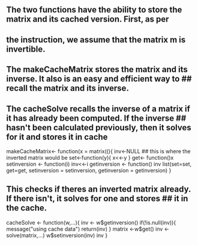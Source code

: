 ## The two functions have the ability to store the matrix and its cached version. First, as per 
## the instruction, we assume that the matrix m is invertible. 
## 
## The makeCacheMatrix stores the matrix and its inverse. It also is an easy and efficient way to ## recall the matrix and its inverse. 
## 
## The cacheSolve recalls the inverse of a matrix if it has already been computed. If the inverse ## hasn't been calculated previously, then it solves for it and stores it in cache

makeCacheMatrix<- function(x = matrix((){
        inv<-NULL ## this is where the inverted matrix would be
        set<-function(y){
            x<<-y
        }
        get<- function()x
        setinversion <- function(i) inv<<-i
        getinversion <- function() inv
        list(set=set, get=get,
            setinversion = setinversion,
            getinversion = getinversion)
}
##
## This checks if theres an inverted matrix already. If there isn't, it solves for one and stores ## it in the cache.

cacheSolve <- function(w,...){
        inv <- w$getinversion()
        if(!is.null(inv)){
                message("using cache data")
                return(inv)
        }
        matrix <-w$get()
        inv <- solve(matrix,...)
        w$setinversion(inv)
        inv
}


